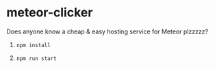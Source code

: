 # meteor-clicker

Does anyone know a cheap & easy hosting service for Meteor plzzzzz?

1. `npm install`

2. `npm run start`